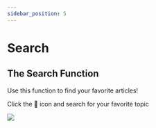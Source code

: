 ```yaml
---
sidebar_position: 5
---
```


# Search

## The Search Function

Use this function to find your favorite articles!

Click the 🔎 icon and search for your favorite topic

![](https://daily-now-res.cloudinary.com/image/upload/v1636413054/docs/search1.jpg)